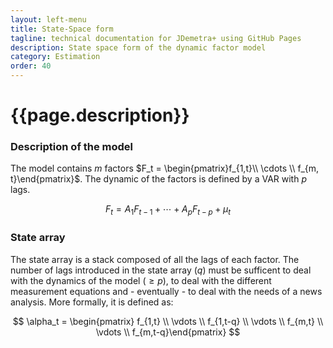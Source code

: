 ```yaml
---
layout: left-menu
title: State-Space form
tagline: technical documentation for JDemetra+ using GitHub Pages
description: State space form of the dynamic factor model
category: Estimation
order: 40
---
```

# {{page.description}}

### Description of the model

The model contains $m$ factors $F_t = \begin{pmatrix}f_{1,t}\\ \cdots \\ f_{m, t}\end{pmatrix}$. The dynamic of the factors is defined by a VAR with $p$ lags.

$$ F_t = A_1 F_{t-1} + \cdots + A_p F_{t-p} + \mu_t$$

### State array

The state array is a stack composed of all the lags of each factor.
The number of lags introduced in the state array ($q$) must be sufficent to deal with the dynamics of the model ($\ge p$), to deal with the different measurement equations and - eventually - to deal with the needs of a news analysis.
More formally, it is defined as:


$$ \alpha_t = \begin{pmatrix} f_{1,t} \\ \vdots \\ f_{1,t-q} \\ \vdots \\ f_{m,t} \\ \vdots \\ f_{m,t-q}\end{pmatrix}  $$